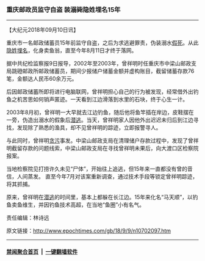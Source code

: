 ### 重庆邮政员监守自盗 装溺毙隐姓埋名15年
------------------------

<p>【大纪元2018年09月10日讯】</p>
<p>重庆市一名邮政储蓄员15年前监守自盗，之后为求逃避罪责，伪装溺水<a href="http://www.epochtimes.com/gb/tag/%E5%81%87%E6%AD%BB.html">假死</a>。从此<a href="http://www.epochtimes.com/gb/tag/%E9%9A%90%E5%A7%93%E5%9F%8B%E5%90%8D.html">隐姓埋名</a>，化身卖鱼翁，直至今年8月11日才终于落网。</p>
<p>据中共纪检监察报9日报导，2002年至2003年，曾祥明时任重庆市中梁山邮政支局跳磴邮政所邮政储蓄员，期间少报储户储蓄金额并虚构账目，截留储蓄存款76笔，金额达人民币60余万元。</p>
<p>后因邮政储蓄所即将进行电脑联网，曾祥明担心自己的行为被发现，经常借外出钓鱼之机苦思如何销声匿迹。一天看到江边滑落到水里的石块，终于心生一计。</p>
<p>2003年8月初，曾祥明一大早就去江边钓鱼，随后他将鱼竿插在岸边，皮鞋摆在一旁，伪造出溺水的假象后<a href="http://www.epochtimes.com/gb/tag/%E6%BD%9C%E9%80%83.html">潜逃</a>。当天，曾祥明家人因他外出迟迟未归后到江边寻找，发现除了熟悉的渔具，却不见曾祥明的踪迹，立即报警寻人。</p>
<p>与此同时，曾祥明<a href="http://www.epochtimes.com/gb/tag/%E8%B4%AA%E6%B1%A1.html">贪污</a>事发。中梁山邮政支局在清理储户存款过程中，发现了曾祥明截留存款的问题线索，中梁山邮政支局在寻找曾祥明未果后，向大渡口区检察院报案。</p>
<p>当地检察院见打捞许久未见“尸体”，开始往上追逃，但15年来一直都没有曾的音信，人间蒸发。 直至今年7月对该案重新调查，通过技术手段等锁定曾祥明踪迹，将其抓捕。</p>
<p>原来，曾祥明在<a href="http://www.epochtimes.com/gb/tag/%E6%BD%9C%E9%80%83.html">潜逃</a>的时间里，基本上都躲在长江边。15年来化名“马天顺”，以钓鱼卖鱼维生，并因钓鱼技术高超，在当地“鱼圈”小有名气。<span class="Apple-converted-space"> </span></p>
<p>责任编辑：林诗远</p>

原文链接：http://www.epochtimes.com/gb/18/9/9/n10702097.htm


------------------------
#### [禁闻聚合首页](https://github.com/gfw-breaker/banned-news/blob/master/README.md) &nbsp;|&nbsp;  [一键翻墙软件](https://github.com/gfw-breaker/nogfw/blob/master/README.md)